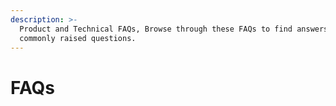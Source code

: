 ```yaml
---
description: >-
  Product and Technical FAQs, Browse through these FAQs to find answers to
  commonly raised questions.
---
```


# FAQs

